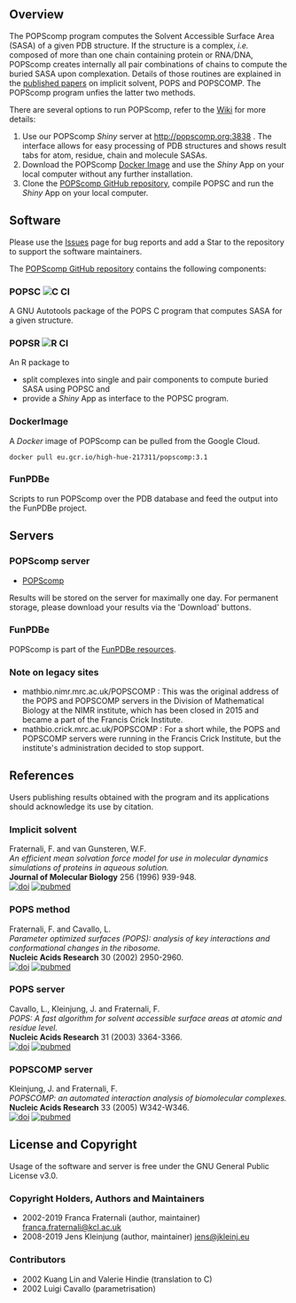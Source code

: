 ## Overview
The POPScomp program computes the Solvent Accessible Surface Area (SASA)
of a given PDB structure. If the structure is a complex, *i.e.* composed of more than one chain
containing protein or RNA/DNA, POPScomp creates internally all pair combinations
of chains to compute the buried SASA upon complexation. Details of those routines
are explained in the [published papers](https://github.com/Fraternalilab/POPScomp/#References)
on implicit solvent, POPS and POPSCOMP. The POPScomp program unfies the latter two methods.

There are several options to run POPScomp, refer to the [Wiki](https://github.com/Fraternalilab/POPScomp/wiki) for more details:
1. Use our POPScomp *Shiny* server at http://popscomp.org:3838 .
The interface allows for easy processing of PDB structures and shows result tabs for atom, residue, chain and molecule SASAs.
2. Download the POPScomp [Docker Image](https://github.com/Fraternalilab/POPScomp/#DockerImage) and use the *Shiny* App on your local computer without any further installation.
3. Clone the [POPScomp GitHub repository](https://github.com/Fraternalilab/POPScomp), compile POPSC and run the *Shiny* App on your local computer.


## Software
Please use the [Issues](https://github.com/Fraternalilab/POPScomp/issues) page for bug reports and add a Star to the repository to support the software maintainers.

The [POPScomp GitHub repository](https://github.com/Fraternalilab/POPScomp) contains the following components:
### POPSC  ![C CI](https://github.com/Fraternalilab/POPScomp/workflows/C%20CI/badge.svg) 
A GNU Autotools package of the POPS C program that computes SASA for a given structure.
  
### POPSR  ![R CI](https://github.com/Fraternalilab/POPScomp/workflows/R%20CI/badge.svg)
An R package to
- split complexes into single and pair components to compute buried SASA using POPSC and 
- provide a *Shiny* App as interface to the POPSC program.

### DockerImage
A *Docker* image of POPScomp can be pulled from the Google Cloud.
```
docker pull eu.gcr.io/high-hue-217311/popscomp:3.1
```

### FunPDBe
Scripts to run POPScomp over the PDB database and feed the output into the FunPDBe project.


## Servers

### POPScomp server
* [POPScomp](http://popscomp.org:3838)

Results will be stored on the server for maximally one day.
For permanent storage, please download your results via the 'Download' buttons.

### FunPDBe
POPScomp is part of the [FunPDBe resources](https://www.ebi.ac.uk/pdbe/funpdbe/deposition).

### Note on legacy sites
* mathbio.nimr.mrc.ac.uk/POPSCOMP : This was the original address of the POPS and POPSCOMP servers in the Division of Mathematical Biology at the NIMR institute, which has been closed in 2015 and became a part of the Francis Crick Institute.
* mathbio.crick.mrc.ac.uk/POPSCOMP : For a short while, the POPS and POPSCOMP servers were running in the Francis Crick Institute, but the institute's administration decided to stop support.


## References
Users publishing results obtained with the program and its applications
should acknowledge its use by citation.

### Implicit solvent
Fraternali, F. and van Gunsteren, W.F.<br>
*An efficient mean solvation force model for use in molecular dynamics simulations of proteins in aqueous solution.*<br>
**Journal of Molecular Biology** 256 (1996) 939-948.<br>
[![doi](https://img.shields.io/badge/doi-10.1016%2Fj.jmb.2014.03.010-blue.svg?style=flat)](https://dx.doi.org/10.1016%2Fj.sbi.2014.04.003)
[![pubmed](https://img.shields.io/badge/pubmed-24681267-blue.svg?style=flat)](https://www.ncbi.nlm.nih.gov/pmc/articles/PMC4045398/)

### POPS method
Fraternali, F. and Cavallo, L.<br>
*Parameter optimized surfaces (POPS): analysis of key interactions and conformational changes in the ribosome.*<br>
**Nucleic Acids Research** 30 (2002) 2950-2960.<br>
[![doi](https://img.shields.io/badge/doi-10.1016%2Fj.jmb.2014.03.010-blue.svg?style=flat)](https://dx.doi.org/10.1093%2Fnar%2Fgkf373)
[![pubmed](https://img.shields.io/badge/pubmed-24681267-blue.svg?style=flat)](https://www.ncbi.nlm.nih.gov/pmc/articles/PMC117037/)

### POPS server
Cavallo, L., Kleinjung, J. and Fraternali, F.<br>
*POPS: A fast algorithm for solvent accessible surface areas at atomic and residue level.*<br>
**Nucleic Acids Research** 31 (2003) 3364-3366.<br>
[![doi](https://img.shields.io/badge/doi-10.1016%2Fj.jmb.2014.03.010-blue.svg?style=flat)](https://dx.doi.org/10.1093%2Fnar%2Fgkg601)
[![pubmed](https://img.shields.io/badge/pubmed-24681267-blue.svg?style=flat)](https://www.ncbi.nlm.nih.gov/pmc/articles/PMC169007/)

### POPSCOMP server
Kleinjung, J. and Fraternali, F.<br>
*POPSCOMP: an automated interaction analysis of biomolecular complexes.*<br>
**Nucleic Acids Research** 33 (2005) W342-W346.<br>
[![doi](https://img.shields.io/badge/doi-10.1016%2Fj.jmb.2014.03.010-blue.svg?style=flat)](https://dx.doi.org/10.1093%2Fnar%2Fgki369)
[![pubmed](https://img.shields.io/badge/pubmed-24681267-blue.svg?style=flat)](https://www.ncbi.nlm.nih.gov/pmc/articles/PMC1160130/)


## License and Copyright
Usage of the software and server is free under the GNU General Public License v3.0.

### Copyright Holders, Authors and Maintainers 
- 2002-2019 Franca Fraternali (author, maintainer) franca.fraternali@kcl.ac.uk
- 2008-2019 Jens Kleinjung (author, maintainer) jens@jkleinj.eu

### Contributors
- 2002 Kuang Lin and Valerie Hindie (translation to C)
- 2002 Luigi Cavallo (parametrisation)

